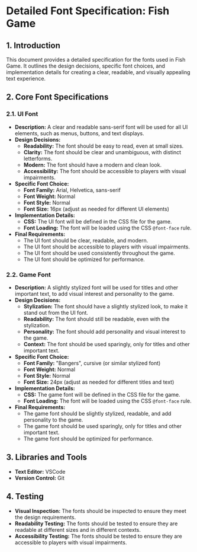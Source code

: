 # Detailed Font Specification: Fish Game

## 1. Introduction
This document provides a detailed specification for the fonts used in Fish Game. It outlines the design decisions, specific font choices, and implementation details for creating a clear, readable, and visually appealing text experience.

## 2. Core Font Specifications

### 2.1. UI Font
*   **Description:** A clear and readable sans-serif font will be used for all UI elements, such as menus, buttons, and text displays.
*   **Design Decisions:**
    *   **Readability:** The font should be easy to read, even at small sizes.
    *   **Clarity:** The font should be clear and unambiguous, with distinct letterforms.
    *   **Modern:** The font should have a modern and clean look.
    *   **Accessibility:** The font should be accessible to players with visual impairments.
*   **Specific Font Choice:**
    *   **Font Family:** Arial, Helvetica, sans-serif
    *   **Font Weight:** Normal
    *   **Font Style:** Normal
    *   **Font Size:** 16px (adjust as needed for different UI elements)
*   **Implementation Details:**
    *   **CSS:** The UI font will be defined in the CSS file for the game.
    *   **Font Loading:** The font will be loaded using the CSS `@font-face` rule.
*   **Final Requirements:**
    *   The UI font should be clear, readable, and modern.
    *   The UI font should be accessible to players with visual impairments.
    *   The UI font should be used consistently throughout the game.
    *   The UI font should be optimized for performance.

### 2.2. Game Font
*   **Description:** A slightly stylized font will be used for titles and other important text, to add visual interest and personality to the game.
*   **Design Decisions:**
    *   **Stylization:** The font should have a slightly stylized look, to make it stand out from the UI font.
    *   **Readability:** The font should still be readable, even with the stylization.
    *   **Personality:** The font should add personality and visual interest to the game.
    *   **Context:** The font should be used sparingly, only for titles and other important text.
*   **Specific Font Choice:**
    *   **Font Family:** "Bangers", cursive (or similar stylized font)
    *   **Font Weight:** Normal
    *   **Font Style:** Normal
    *   **Font Size:** 24px (adjust as needed for different titles and text)
*   **Implementation Details:**
    *   **CSS:** The game font will be defined in the CSS file for the game.
    *   **Font Loading:** The font will be loaded using the CSS `@font-face` rule.
*   **Final Requirements:**
    *   The game font should be slightly stylized, readable, and add personality to the game.
    *   The game font should be used sparingly, only for titles and other important text.
    *   The game font should be optimized for performance.

## 3. Libraries and Tools
*   **Text Editor:** VSCode
*   **Version Control:** Git

## 4. Testing
*   **Visual Inspection:** The fonts should be inspected to ensure they meet the design requirements.
*   **Readability Testing:** The fonts should be tested to ensure they are readable at different sizes and in different contexts.
*   **Accessibility Testing:** The fonts should be tested to ensure they are accessible to players with visual impairments.